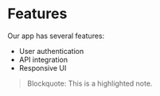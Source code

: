 # Features

Our app has several features:

* User authentication
* API integration
* Responsive UI

> Blockquote: This is a highlighted note.
